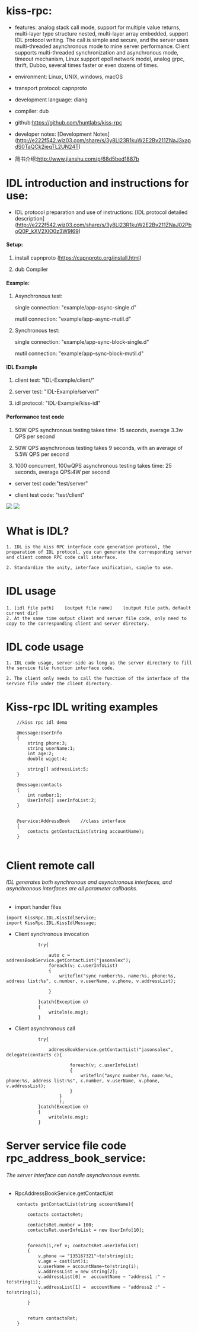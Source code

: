 # kiss-rpc:
* features: analog stack call mode, support for multiple value returns, multi-layer type structure nested, multi-layer array embedded, support IDL protocol writing. The call is simple and secure, and the server uses multi-threaded asynchronous mode to mine server performance. Client supports multi-threaded synchronization and asynchronous mode, timeout mechanism, Linux support epoll network model, analog grpc, thrift, Dubbo, several times faster or even dozens of times.

* environment: Linux, UNIX, windows, macOS
* transport protocol: capnproto
* development language: dlang
* compiler: dub
* github:https://github.com/huntlabs/kiss-rpc
* developer notes: [Development Notes] (http://e222f542.wiz03.com/share/s/3y8Ll23R1kuW2E2Bv211ZNaJ3xapdS0TaQCk2ieqTL2UN24T)
* 简书介绍:http://www.jianshu.com/p/68d5bed1887b

# IDL introduction and instructions for use:
* IDL protocol preparation and use of instructions: [IDL protocol detailed description] (http://e222f542.wiz03.com/share/s/3y8Ll23R1kuW2E2Bv211ZNaJ02PboQ0P_kXV2XlO0z3W9I69)


#### Setup:

1. install capnproto (https://capnproto.org/install.html)

2. dub Compiler

#### Example:

1. Asynchronous test:

	single connection: "example/app-async-single.d"

	mutil connection: "example/app-async-mutil.d"

2. Synchronous test:
	
	single connection: "example/app-sync-block-single.d"
	
	mutil connection: "example/app-sync-block-mutil.d"


#### IDL Example

1. client test: "IDL-Example/client/"

2. server test: "IDL-Example/server/"

3. idl protocol: "IDL-Example/kiss-idl"


#### Performance test code
1. 50W QPS synchronous testing takes time: 15 seconds, average 3.3w QPS per second

2. 50W QPS asynchronous testing takes 9 seconds, with an average of 5.5W QPS per second

3. 1000 concurrent, 100wQPS asynchronous testing takes time: 25 seconds, average QPS:4W per second

* server test code:"test/server"

* client test code: "test/client"

![](http://e222f542.wiz03.com/share/resources/e1299376-372b-4994-9239-adefb8c42137/index_files/69039892.png)
![](http://e222f542.wiz03.com/share/resources/e1299376-372b-4994-9239-adefb8c42137/index_files/59007921.png)

# What is IDL?
    1. IDL is the kiss RPC interface code generation protocol, the preparation of IDL protocol, you can generate the corresponding server and client common RPC code call interface.

    2. Standardize the unity, interface unification, simple to use.


# IDL usage
    1. [idl file path]    [output file name]    [output file path，default current dir]
    2. At the same time output client and server file code, only need to copy to the corresponding client and server directory.



# IDL code usage
    1. IDL code usage, server-side as long as the server directory to fill the service file function interface code.

    2. The client only needs to call the function of the interface of the service file under the client directory.

# Kiss-rpc IDL writing examples
```
	//kiss rpc idl demo

	@message:UserInfo
	{
		string phone:3;
		string userName:1;
		int age:2;
		double wiget:4;
		
		string[] addressList:5;
	}

	@message:contacts
	{
		int number:1;
		UserInfo[] userInfoList:2;		
	}


	@service:AddressBook	//class interface
	{
		contacts getContactList(string accountName);
	}


```

# Client remote call


###### IDL generates both synchronous and asynchronous interfaces, and asynchronous interfaces are all parameter callbacks.

* import hander files

```
import KissRpc.IDL.KissIdlService;
import KissRpc.IDL.KissIdlMessage;
```


* Client synchronous invocation
```
			try{

				auto c = addressBookService.getContactList("jasonalex");
				foreach(v; c.userInfoList)
				{
					writefln("sync number:%s, name:%s, phone:%s, address list:%s", c.number, v.userName, v.phone, v.addressList);
					
				}

			}catch(Exception e)
			{
				writeln(e.msg);
			}

```
* Client asynchronous call

```
 			try{

				addressBookService.getContactList("jasonsalex", delegate(contacts c){
						
						foreach(v; c.userInfoList)
						{
							writefln("async number:%s, name:%s, phone:%s, address list:%s", c.number, v.userName, v.phone, v.addressList);
						}
					}
					);
			}catch(Exception e)
			{
				writeln(e.msg);
			}
```

# Server service file code rpc_address_book_service:

######  The server interface can handle asynchronous events.

*  RpcAddressBookService.getContactList

```
	contacts getContactList(string accountName){
		
		contacts contactsRet;
		
		contactsRet.number = 100;
		contactsRet.userInfoList = new UserInfo[10];
		
		
		foreach(i,ref v; contactsRet.userInfoList)
		{
			v.phone ~= "135167321"~to!string(i);
			v.age = cast(int)i;
			v.userName = accountName~to!string(i);
			v.addressList = new string[2];
			v.addressList[0] =  accountName ~ "address1 :" ~ to!string(i);
			v.addressList[1] =  accountName ~ "address2 :" ~ to!string(i);
			
		}


		return contactsRet;
	}
```


